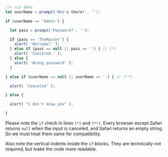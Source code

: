 

```js
//+ run demo
let userName = prompt('Who's there?', '');

if (userName == 'Admin') {

  let pass = prompt('Password?', '');

  if (pass == 'TheMaster') {
    alert( 'Welcome!' );
  } else if (pass == null || pass == '') { // (*)
    alert( 'Canceled.' );
  } else {
    alert( 'Wrong password' );
  }

} else if (userName == null || userName == '') { // (**)

  alert( 'Canceled' );

} else {

  alert( "I don't know you" );

}
```

Please note the `if` check in lines `(*)` and `(**)`. Every browser except Safari returns `null` when the input is canceled, and Safari returns an empty string. So we must treat them same for compatibility.

Also note the vertical indents inside the `if` blocks. They are technically not required, but make the code more readable.
